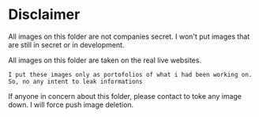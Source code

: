 # Disclaimer

All images on this folder are not companies secret. I won't put images that are still in secret or in development.

All images on this folder are taken on the real live websites.

```
I put these images only as portofolios of what i had been working on. So, no any intent to leak informations
```

If anyone in concern about this folder, please contact to toke any image down. I will force push image deletion. 